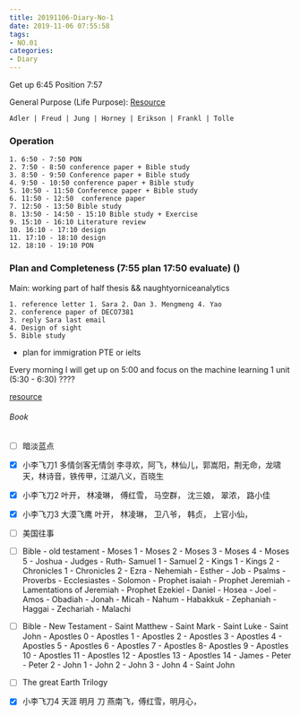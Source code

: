 ```yaml
---
title: 20191106-Diary-No-1
date: 2019-11-06 07:55:58
tags:
- NO.01
categories:
- Diary
---
```


Get up 6:45 Position 7:57

General Purpose (Life Purpose):
[Resource](https://courses.lumenlearning.com/wsu-sandbox/chapter/neo-freudians-adler-erikson-jung-and-horney/)

	Adler | Freud | Jung | Horney | Erikson | Frankl | Tolle

### Operation
	1. 6:50 - 7:50 PON
	2. 7:50 - 8:50 conference paper + Bible study
	3. 8:50 - 9:50 Conference paper + Bible study
	4. 9:50 - 10:50 conference paper + Bible study
	5. 10:50 - 11:50 Conference paper + Bible study
	6. 11:50 - 12:50  conference paper
	7. 12:50 - 13:50 Bible study
	8. 13:50 - 14:50 - 15:10 Bible study + Exercise
	9. 15:10 - 16:10 Literature review
	10. 16:10 - 17:10 design 
	11. 17:10 - 18:10 design 
	12. 18:10 - 19:10 PON




### Plan and Completeness (7:55 plan    17:50 evaluate)  ()

Main: working part of half thesis && naughtyorniceanalytics

	1. reference letter 1. Sara 2. Dan 3. Mengmeng 4. Yao
	2. conference paper of DECO7381 
	3. reply Sara last email
	4. Design of sight
	5. Bible study

* plan for immigration PTE or ielts 



Every morning I will get up on 5:00 and focus on the machine learning 1 unit (5:30 - 6:30) ????

[resource](http://www.ishenping.com/ArtInfo/967893.html)


###### Book

- [ ] 暗淡蓝点
- [x] 小李飞刀1 多情剑客无情剑	李寻欢，阿飞，林仙儿，郭嵩阳，荆无命，龙啸天，林诗音，铁传甲，江湖八义，百晓生
- [x] 小李飞刀2 	叶开， 林凌琳， 傅红雪， 马空群， 沈三娘， 翠浓， 路小佳
- [x] 小李飞刀3	大漠飞鹰 叶开， 林凌琳， 卫八爷， 韩贞， 上官小仙， 
- [ ] 美国往事
- [ ] Bible - old testament - Moses 1 - Moses 2 - Moses 3 - Moses 4 - Moses 5 - Joshua - Judges - Ruth- Samuel 1 - Samuel 2 - Kings 1 - Kings 2 - Chronicles 1 - Chronicles 2 - Ezra - Nehemiah - Esther - Job - Psalms - Proverbs - Ecclesiastes - Solomon - Prophet isaiah - Prophet Jeremiah - Lamentations of Jeremiah - Prophet Ezekiel - Daniel - Hosea - Joel - Amos - Obadiah - Jonah - Micah - Nahum - Habakkuk - Zephaniah - Haggai - Zechariah - Malachi

- [ ] Bible - New Testament - Saint Matthew - Saint Mark - Saint Luke - Saint John - Apostles 0 - Apostles 1 -  Apostles 2 - Apostles 3 - Apostles 4 - Apostles 5 - Apostles 6 - Apostles 7 - Apostles 8- Apostles 9 - Apostles 10 - Apostles 11 - Apostles 12 - Apostles 13 - Apostles 14 - James - Peter - Peter 2 - John 1 - John 2 - John 3 - John 4 - Saint John

- [ ] The great Earth Trilogy

- [x] 小李飞刀4 天涯 明月 刀  燕南飞，傅红雪，明月心，





